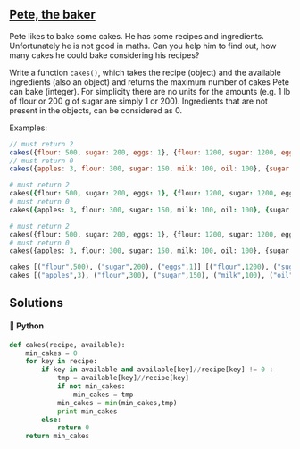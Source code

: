 ## [Pete, the baker](https://www.codewars.com/kata/525c65e51bf619685c000059)

Pete likes to bake some cakes. He has some recipes and ingredients. Unfortunately he is not good in maths. Can you help him to find out, how many cakes he could bake considering his recipes?

Write a function `cakes()`, which takes the recipe (object) and the available ingredients (also an object) and returns the maximum number of cakes Pete can bake (integer). For simplicity there are no units for the amounts (e.g. 1 lb of flour or 200 g of sugar are simply 1 or 200). Ingredients that are not present in the objects, can be considered as 0.

Examples:

```javascript
// must return 2
cakes({flour: 500, sugar: 200, eggs: 1}, {flour: 1200, sugar: 1200, eggs: 5, milk: 200}); 
// must return 0
cakes({apples: 3, flour: 300, sugar: 150, milk: 100, oil: 100}, {sugar: 500, flour: 2000, milk: 2000}); 
```
```coffeescript
# must return 2
cakes({flour: 500, sugar: 200, eggs: 1}, {flour: 1200, sugar: 1200, eggs: 5, milk: 200}) 
# must return 0
cakes({apples: 3, flour: 300, sugar: 150, milk: 100, oil: 100}, {sugar: 500, flour: 2000, milk: 2000}) 
```
```python
# must return 2
cakes({flour: 500, sugar: 200, eggs: 1}, {flour: 1200, sugar: 1200, eggs: 5, milk: 200})
# must return 0
cakes({apples: 3, flour: 300, sugar: 150, milk: 100, oil: 100}, {sugar: 500, flour: 2000, milk: 2000})
```
```haskell
cakes [("flour",500), ("sugar",200), ("eggs",1)] [("flour",1200), ("sugar",1200), ("eggs",5), ("milk",200)]  `shouldBe` 2
cakes [("apples",3), ("flour",300), ("sugar",150), ("milk",100), ("oil",100)] [("sugar",500), ("flour",2000), ("milk",2000)] `shouldBe` 0
```


## Solutions
#### 🐍 Python
```python
def cakes(recipe, available):
    min_cakes = 0
    for key in recipe:
        if key in available and available[key]//recipe[key] != 0 :
            tmp = available[key]//recipe[key]
            if not min_cakes:
                min_cakes = tmp
            min_cakes = min(min_cakes,tmp)
            print min_cakes
        else:
            return 0
    return min_cakes
       
```
